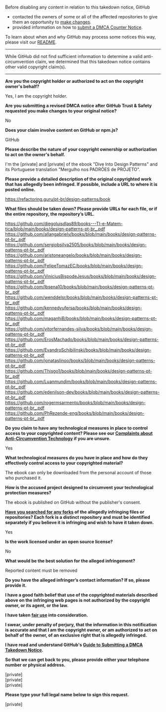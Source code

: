 Before disabling any content in relation to this takedown notice, GitHub
- contacted the owners of some or all of the affected repositories to give them an opportunity to [make changes](https://docs.github.com/en/github/site-policy/dmca-takedown-policy#a-how-does-this-actually-work).
- provided information on how to [submit a DMCA Counter Notice](https://docs.github.com/en/articles/guide-to-submitting-a-dmca-counter-notice).

To learn about when and why GitHub may process some notices this way, please visit our [README](https://github.com/github/dmca/blob/master/README.md#anatomy-of-a-takedown-notice).

---

While GitHub did not find sufficient information to determine a valid anti-circumvention claim, we determined that this takedown notice contains other valid copyright claim(s).

---

**Are you the copyright holder or authorized to act on the copyright owner's behalf?**

Yes, I am the copyright holder.

**Are you submitting a revised DMCA notice after GitHub Trust & Safety requested you make changes to your original notice?**

No

**Does your claim involve content on GitHub or npm.js?**

GitHub

**Please describe the nature of your copyright ownership or authorization to act on the owner's behalf.**

I'm the [private] and [private] of the ebook "Dive Into Design Patterns" and its Portuguese translation "Mergulho nos PADRÕES de PROJETO".

**Please provide a detailed description of the original copyrighted work that has allegedly been infringed. If possible, include a URL to where it is posted online.**

https://refactoring.guru/pt-br/design-patterns/book

**What files should be taken down? Please provide URLs for each file, or if the entire repository, the repository’s URL.**

https://github.com/diegoluisdlas89/books---TI-e-Matem-tica/blob/main/books/design-patterns-pt-br_.pdf  
https://github.com/allangabrielv/books/blob/main/books/design-patterns-pt-br_.pdf  
https://github.com/sergiobsilva2505/books/blob/main/books/design-patterns-pt-br_.pdf  
https://github.com/aristoneangelo/books/blob/main/books/design-patterns-pt-br_.pdf  
https://github.com/FelipeTomazEC/books/blob/main/books/design-patterns-pt-br_.pdf  
https://github.com/ViniciusBispodeJesus/books/blob/main/books/design-patterns-pt-br_.pdf  
https://github.com/lbsena10/books/blob/main/books/design-patterns-pt-br_.pdf  
https://github.com/wenddelsr/books/blob/main/books/design-patterns-pt-br_.pdf  
https://github.com/kennedyufersa/books/blob/main/books/design-patterns-pt-br_.pdf  
https://github.com/maganhiB/books/blob/main/books/design-patterns-pt-br_.pdf  
https://github.com/vitorfernandes-silva/books/blob/main/books/design-patterns-pt-br_.pdf  
https://github.com/ErosMachado/books/blob/main/books/design-patterns-pt-br_.pdf  
https://github.com/EvandroSchibilinski/books/blob/main/books/design-patterns-pt-br_.pdf  
https://github.com/jonataslinoo/books/blob/main/books/design-patterns-pt-br_.pdf  
https://github.com/Thisgo1/books/blob/main/books/design-patterns-pt-br_.pdf  
https://github.com/Luanmundim/books/blob/main/books/design-patterns-pt-br_.pdf  
https://github.com/edenilson-dev/books/blob/main/books/design-patterns-pt-br_.pdf  
https://github.com/rogermsarmento/books/blob/main/books/design-patterns-pt-br_.pdf  
https://github.com/PhRezende-eng/books/blob/main/books/design-patterns-pt-br_.pdf  

**Do you claim to have any technological measures in place to control access to your copyrighted content? Please see our <a href="https://docs.github.com/articles/guide-to-submitting-a-dmca-takedown-notice#complaints-about-anti-circumvention-technology">Complaints about Anti-Circumvention Technology</a> if you are unsure.**

Yes

**What technological measures do you have in place and how do they effectively control access to your copyrighted material?**

The ebook can only be downloaded from the personal account of those who purchased it.

**How is the accused project designed to circumvent your technological protection measures?**

The ebook is published on GitHub without the publisher's consent.

**<a href="https://docs.github.com/articles/dmca-takedown-policy#b-what-about-forks-or-whats-a-fork">Have you searched for any forks</a> of the allegedly infringing files or repositories? Each fork is a distinct repository and must be identified separately if you believe it is infringing and wish to have it taken down.**

Yes

**Is the work licensed under an open source license?**

No

**What would be the best solution for the alleged infringement?**

Reported content must be removed

**Do you have the alleged infringer’s contact information? If so, please provide it.**

**I have a good faith belief that use of the copyrighted materials described above on the infringing web pages is not authorized by the copyright owner, or its agent, or the law.**

**I have taken <a href="https://www.lumendatabase.org/topics/22">fair use</a> into consideration.**

**I swear, under penalty of perjury, that the information in this notification is accurate and that I am the copyright owner, or am authorized to act on behalf of the owner, of an exclusive right that is allegedly infringed.**

**I have read and understand GitHub's <a href="https://docs.github.com/articles/guide-to-submitting-a-dmca-takedown-notice/">Guide to Submitting a DMCA Takedown Notice</a>.**

**So that we can get back to you, please provide either your telephone number or physical address.**

[private]  
[private]  
[private]  

**Please type your full legal name below to sign this request.**

[private]  
